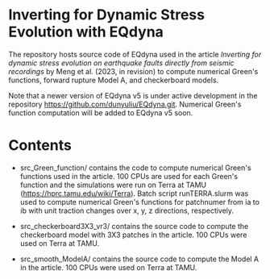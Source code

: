 # Inverting for Dynamic Stress Evolution with EQdyna

The repository hosts source code of EQdyna used in the article *Inverting for dynamic stress evolution on earthquake faults directly from seismic recordings* by Meng et al. (2023, in revision) to compute numerical Green's functions, forward rupture Model A, and checkerboard models. 

Note that a newer version of EQdyna v5 is under active development in the repository https://github.com/dunyuliu/EQdyna.git. Numerical Green's function computation will be added to EQdyna v5 soon. 

# Contents
* src_Green_function/ contains the code to compute numerical Green's functions used in the article. 100 CPUs are used for each Green's function and the simulations were run on Terra at TAMU (https://hprc.tamu.edu/wiki/Terra). Batch script runTERRA.slurm was used to compute numerical Green's functions for patchnumer from ia to ib with unit traction changes over x, y, z directions, respectively. 

* src_checkerboard3X3_vr3/ contains the source code to compute the checkerboard model with 3X3 patches in the article. 100 CPUs were used on Terra at TAMU. 

* src_smooth_ModelA/ contains the source code to compute the Model A in the article. 100 CPUs were used on Terra at TAMU. 

